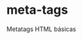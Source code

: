 # meta-tags
Metatags HTML básicas



<meta charset="UTF-8">
<meta name="keywords" content="your, tags">
<meta name="description" content="150 words">
<meta name="subject" content="your website"s subject">
<meta name="copyright" content="company name">
<meta name="language" content="ES">
<meta name="robots" content="index,follow">
<meta name="revised" content="Sunday, July 18th, 2010, 5:15 pm">
<meta name="abstract" content="">
<meta name="topic" content="">
<meta name="summary" content="">
<meta name="Classification" content="Business">
<meta name="author" content="name, email@hotmail.com">
<meta name="designer" content="">
<meta name="reply-to" content="email@hotmail.com">
<meta name="owner" content="">
<meta name="url" content="http://www.websiteaddrress.com">
<meta name="identifier-URL" content="http://www.websiteaddress.com">
<meta name="directory" content="submission">
<meta name="pagename" content="jQuery Tools, Tutorials and Resources - O'Reilly Media">
<meta name="category" content="">
<meta name="coverage" content="Worldwide">
<meta name="distribution" content="Global">
<meta name="rating" content="General">
<meta name="revisit-after" content="7 days">
<meta name="subtitle" content="This is my subtitle">
<meta name="target" content="all">
<meta name="HandheldFriendly" content="True">
<meta name="MobileOptimized" content="320">
<meta name="date" content="Sep. 27, 2010">
<meta name="search_date" content="2010-09-27">
<meta name="DC.title" content="Unstoppable Robot Ninja">
<meta name="ResourceLoaderDynamicStyles" content="">
<meta name="medium" content="blog">
<meta name="syndication-source" content="https://mashable.com/2008/12/24/free-brand-monitoring-tools/">
<meta name="original-source" content="https://mashable.com/2008/12/24/free-brand-monitoring-tools/">
<meta name="verify-v1" content="dV1r/ZJJdDEI++fKJ6iDEl6o+TMNtSu0kv18ONeqM0I=">
<meta name="y_key" content="1e39c508e0d87750">
<meta name="pageKey" content="guest-home">
<meta itemprop="name" content="jQTouch">
<meta http-equiv="Expires" content="0">
<meta http-equiv="Pragma" content="no-cache">
<meta http-equiv="Cache-Control" content="no-cache">
<meta http-equiv="imagetoolbar" content="no">
<meta http-equiv="x-dns-prefetch-control" content="off">
